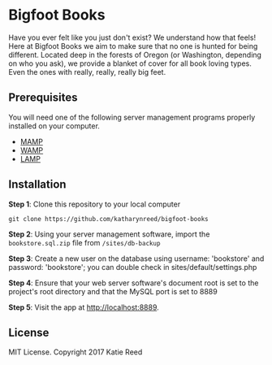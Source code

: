 # Bigfoot Books

Have you ever felt like you just don't exist? We understand how that feels! Here at Bigfoot Books we aim to make sure that no one is hunted for being different. Located deep in the forests of Oregon (or Washington, depending on who you ask), we provide a blanket of cover for all book loving types. Even the ones with really, really, really big feet.

## Prerequisites

You will need one of the following server management programs properly installed on your computer.

* [MAMP](https://www.mamp.info/en/)
* [WAMP](http://www.wampserver.com/en/)
* [LAMP](https://www.apachefriends.org/index.html)

## Installation

**Step 1**: Clone this repository to your local computer

```console
git clone https://github.com/katharynreed/bigfoot-books
```

**Step 2**: Using your server management software, import the `bookstore.sql.zip` file from `/sites/db-backup`

**Step 3**: Create a new user on the database using username: 'bookstore' and password: 'bookstore'; you can double check in sites/default/settings.php

**Step 4**: Ensure that your web server software's document root is set to the project's root directory and that the MySQL port is set to 8889

**Step 5**: Visit the app at [http://localhost:8889](http://localhost:8889).

## License

MIT License. Copyright 2017 Katie Reed
